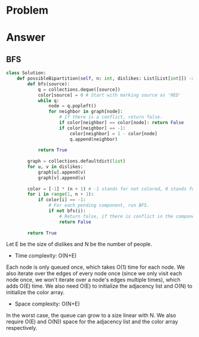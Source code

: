 # Problem
# Answer
## BFS
```python
class Solution:
    def possibleBipartition(self, n: int, dislikes: List[List[int]]) -> bool:
        def bfs(source):
            q = collections.deque([source])
            color[source] = 0 # Start with marking source as 'RED'
            while q:
                node = q.popleft()
                for neighbor in graph[node]:
                    # If there is a conflict, return false.
                    if color[neighbor] == color[node]: return False
                    if color[neighbor] == -1:
                        color[neighbor] = 1 - color[node]
                        q.append(neighbor)
            
            return True
        
        graph = collections.defaultdict(list)
        for u, v in dislikes:
            graph[u].append(v)
            graph[v].append(u)
        
        color = [-1] * (n + 1) # -1 stands for not colored, 0 stands for red and 1 stands for blue.
        for i in range(1, n + 1):
            if color[i] == -1:
                # For each pending component, run BFS.
                if not bfs(i):
                    # Return false, if there is conflict in the component.
                    return False
        
        return True
```
Let E be the size of dislikes and N be the number of people.

- Time complexity: O(N+E)

Each node is only queued once, which takes O(1) time for each node. We also iterate over the edges of every node once (since we only visit each node once, we won't iterate over a node's edges multiple times), which adds O(E) time.
We also need O(E) to initialize the adjacency list and O(N) to initialize the color array.

- Space complexity: O(N+E)

In the worst case, the queue can grow to a size linear with N.
We also require O(E) and O(N)) space for the adjacency list and the color array respectively.